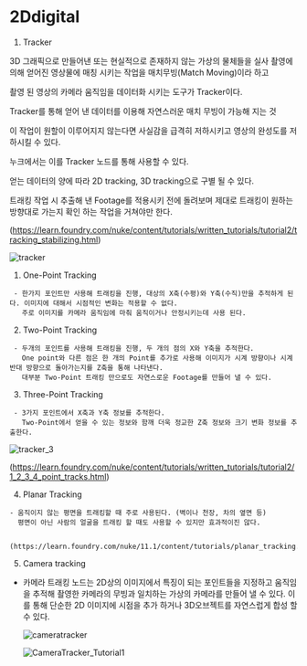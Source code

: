 # 2Ddigital

 1. Tracker
 
   3D 그래픽으로 만들어낸 또는 현실적으로 존재하지 않는 가상의 물체들을 실사 촬영에 의해 얻어진 영상물에 매칭 시키는 작업을 매치무빙(Match Moving)이라 하고
   
   촬영 된 영상의 카메라 움직임을 데이터화 시키는 도구가 Tracker이다. 
   
   Tracker를 통해 얻어 낸 데이터를 이용해 자연스러운 매치 무빙이 가능해 지는 것
   
   이 작업이 원할이 이루어지지 않는다면 사실감을 급격히 저하시키고 영상의 완성도를 저하시킬 수 있다.
   
   누크에서는 이를 Tracker 노드를 통해 사용할 수 있다.
   
   얻는 데이터의 양에 따라 2D tracking, 3D tracking으로 구별 될 수 있다.
   
   트래킹 작업 시 추출해 낸 Footage를 적용시키 전에 돌려보며 제대로 트래킹이 원하는 방향대로 가는지 확인 하는 작업을 거쳐야만 한다.
   
   (https://learn.foundry.com/nuke/content/tutorials/written_tutorials/tutorial2/tracking_stabilizing.html)
   
   
   ![tracker](https://user-images.githubusercontent.com/90597842/146631247-6f89a842-2918-4eb1-bb77-c54f71a4c1dd.png)
   

   1) One-Point Tracking
     
     - 한가지 포인트만 사용해 트래킹을 진행, 대상의 X축(수평)와 Y축(수직)만을 추적하게 된다. 이미지에 대해서 시점적인 변화는 적용할 수 없다. 
       주로 이미지를 카메라 움직임에 마춰 움직이거나 안정시키는데 사용 된다.
       
   2) Two-Point Tracking
       
     - 두개의 포인트를 사용해 트래킹을 진행, 두 개의 점의 X와 Y축을 추적한다.
       One point와 다른 점은 한 개의 Point를 추가로 사용해 이미지가 시계 방향이나 시계 반대 방향으로 돌아가는지를 Z축을 통해 나타낸다.
       대부분 Two-Point 트래킹 만으로도 자연스로운 Footage를 만들어 낼 수 있다.
     
   3) Three-Point Tracking
     
     - 3가지 포인트에서 X축과 Y축 정보를 추적한다. 
       Two-Point에서 얻을 수 있는 정보와 함깨 더욱 정교한 Z축 정보와 크기 변화 정보를 추출한다.
   ![tracker_3](https://user-images.githubusercontent.com/90597842/146633249-c4d11e59-5ae9-49e3-8e88-cb1f93d9dc8d.png)

   (https://learn.foundry.com/nuke/content/tutorials/written_tutorials/tutorial2/1_2_3_4_point_tracks.html)

   4) Planar Tracking 
   
    - 움직이지 않는 평면을 트래킹할 때 주로 사용된다. (벽이나 천장, 차의 옆면 등)
      평면이 아닌 사람의 얼굴을 트래킹 할 때도 사용할 수 있지만 효과적이진 않다.
      
      
    (https://learn.foundry.com/nuke/11.1/content/tutorials/planar_tracking.html)
    
   5) Camera tracking

  - 카메라 트래킹 노드는 2D상의 이미지에서 특징이 되는 포인트들을 지정하고 움직임을 추적해 촬영한 카메라의 무빙과 일치하는 
    가상의 카메라를 만들어 낼 수 있다.
    이를 통해 단순한 2D 이미지에 시점을 추가 하거나 3D오브젝트를 자연스럽게 합성 할 수 있다.
    
    ![cameratracker](https://user-images.githubusercontent.com/90597842/146678426-763f8a70-1dc2-4cc8-aea0-b45f44d4469c.png)
    
    ![CameraTracker_Tutorial1](https://user-images.githubusercontent.com/90597842/146678513-c1223d71-0ba8-4de8-88ec-eec0c268bd07.png)
     
    
     
      
      

